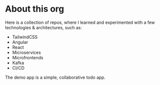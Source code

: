 # About this org
Here is a collection of repos, where I learned and experimented with a few technologies & architectures, such as:
* TailwindCSS
* Angular
* React
* Microservices
* Microfrontends
* Kafka
* CI/CD

The demo app is a simple, collaborative todo app.